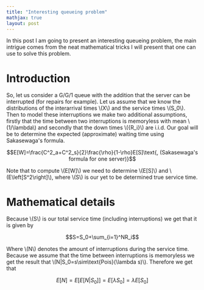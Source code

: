 ```yaml
---
title: "Interesting queueing problem"
mathjax: true
layout: post
---
```

In this post I am going to present an interesting queueing problem, the main intrigue comes from the neat mathematical tricks I will present that one can use to solve this problem.

# Introduction

So, let us consider a G/G/1 queue with the addition that the server can be interrupted (for repairs for example). Let us assume that we know the distributions of the interarrival times \\(X\\) and the service times \\(S_0\\). Then to model these interruptions we make two additional assumptions, firstly that the time between two interruptions is memoryless with mean \\(1/\lambda\\) and secondly that the down times \\(\{R_i\}\\) are i.i.d.
Our goal will be to determine the expected (approximate) waiting time using Sakasewaga's formula.

$$E[W]=\frac{C^2_a+C^2_s}{2}\frac{\rho}{1-\rho}E[S]\text{, (Sakasewaga's formula for one server)}$$

Note that to compute \\(E[W]\\) we need to determine \\(E[S]\\) and \\(E\left[S^2\right]\\), where \\(S\\) is our yet to be determined true service time.

# Mathematical details

Because \\(S\\) is our total service time (including interruptions) we get that it is given by

$$S=S_0+\sum_{i=1}^NR_i$$

Where \\(N\\) denotes the amount of interruptions during the service time. Because we assume that the time between interruptions is memoryless we get the result that \\(N|S_0=s\sim\text{Pois}(\lambda s)\\). Therefore we get that

$$E[N]=E[E[N|S_0]]=E[\lambda S_0] = \lambda E[S_0]$$
